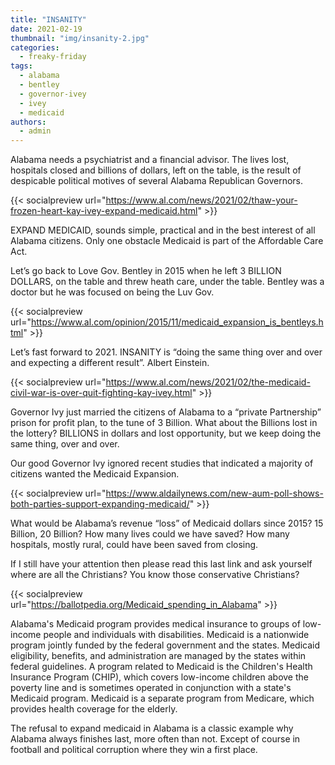 ```yaml
---
title: "INSANITY"
date: 2021-02-19
thumbnail: "img/insanity-2.jpg"
categories: 
  - freaky-friday
tags: 
  - alabama
  - bentley
  - governor-ivey
  - ivey
  - medicaid
authors: 
  - admin
---
```


Alabama needs a psychiatrist and a financial advisor. The lives lost, hospitals closed and billions of dollars, left on the table, is the result of despicable political motives of several Alabama Republican Governors.

{{< socialpreview url="https://www.al.com/news/2021/02/thaw-your-frozen-heart-kay-ivey-expand-medicaid.html" >}}

EXPAND MEDICAID, sounds simple, practical and in the best interest of all Alabama citizens. Only one obstacle Medicaid is part of the Affordable Care Act.

Let’s go back to Love Gov. Bentley in 2015 when he left 3 BILLION DOLLARS, on the table and threw heath care, under the table. Bentley was a doctor but he was focused on being the Luv Gov.

{{< socialpreview url="https://www.al.com/opinion/2015/11/medicaid_expansion_is_bentleys.html" >}}

Let’s fast forward to 2021. INSANITY is “doing the same thing over and over and expecting a different result”. Albert Einstein.

{{< socialpreview url="https://www.al.com/news/2021/02/the-medicaid-civil-war-is-over-quit-fighting-kay-ivey.html" >}}

Governor Ivy just married the citizens of Alabama to a “private Partnership” prison for profit plan, to the tune of 3 Billion. What about the Billions lost in the lottery? BILLIONS in dollars and lost opportunity, but we keep doing the same thing, over and over.

Our good Governor Ivy ignored recent studies that indicated a majority of citizens wanted the Medicaid Expansion.

{{< socialpreview url="https://www.aldailynews.com/new-aum-poll-shows-both-parties-support-expanding-medicaid/" >}}

What would be Alabama’s revenue “loss” of Medicaid dollars since 2015? 15 Billion, 20 Billion? How many lives could we have saved? How many hospitals, mostly rural, could have been saved from closing.

If I still have your attention then please read this last link and ask yourself where are all the Christians? You know those conservative Christians?

{{< socialpreview url="https://ballotpedia.org/Medicaid_spending_in_Alabama" >}}

Alabama's Medicaid program provides medical insurance to groups of low-income people and individuals with disabilities. Medicaid is a nationwide program jointly funded by the federal government and the states. Medicaid eligibility, benefits, and administration are managed by the states within federal guidelines. A program related to Medicaid is the Children's Health Insurance Program (CHIP), which covers low-income children above the poverty line and is sometimes operated in conjunction with a state's Medicaid program. Medicaid is a separate program from Medicare, which provides health coverage for the elderly.

The refusal to expand medicaid in Alabama is a classic example why Alabama always finishes last, more often than not. Except of course in football and political corruption where they win a first place.
